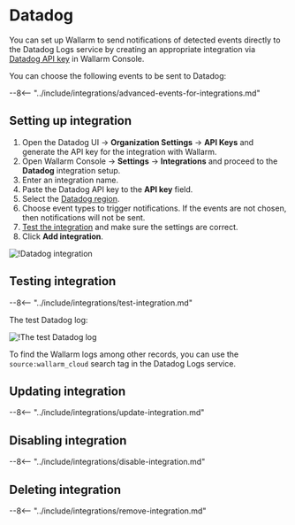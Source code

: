 # Datadog

You can set up Wallarm to send notifications of detected events directly to the Datadog Logs service by creating an appropriate integration via [Datadog API key](https://docs.datadoghq.com/account_management/api-app-keys/) in Wallarm Console.

You can choose the following events to be sent to Datadog:

--8<-- "../include/integrations/advanced-events-for-integrations.md"

## Setting up integration

1. Open the Datadog UI → **Organization Settings** → **API Keys** and generate the API key for the integration with Wallarm.
1. Open Wallarm Console → **Settings** → **Integrations** and proceed to the **Datadog** integration setup.
1. Enter an integration name.
1. Paste the Datadog API key to the **API key** field.
1. Select the [Datadog region](https://docs.datadoghq.com/getting_started/site/).
1. Choose event types to trigger notifications. If the events are not chosen, then notifications will not be sent.
1. [Test the integration](#testing-integration) and make sure the settings are correct.
1. Click **Add integration**.

![!Datadog integration](../../../images/user-guides/settings/integrations/add-datadog-integration.png)

## Testing integration

--8<-- "../include/integrations/test-integration.md"

The test Datadog log:

![!The test Datadog log](../../../images/user-guides/settings/integrations/test-datadog-vuln-detected.png)

To find the Wallarm logs among other records, you can use the `source:wallarm_cloud` search tag in the Datadog Logs service.

## Updating integration

--8<-- "../include/integrations/update-integration.md"

## Disabling integration

--8<-- "../include/integrations/disable-integration.md"

## Deleting integration

--8<-- "../include/integrations/remove-integration.md"
